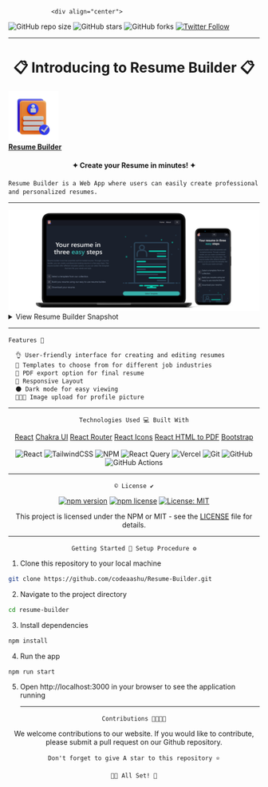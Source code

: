                 <div align="center">  
                                                                                           
![GitHub repo size](https://img.shields.io/github/repo-size/codeaashu/Resume-Builder)
  ![GitHub stars](https://img.shields.io/github/stars/codeaashu/Resume-Builder?style=social) 
  ![GitHub forks](https://img.shields.io/github/forks/codeaashu/Resume-Builder?style=social)
[![Twitter Follow](https://img.shields.io/twitter/follow/warrior_aashuu?style=social)](https://twitter.com/intent/follow?screen_name=warrior_aashuu)

<hr>
  <h1 align="center">📋 Introducing to Resume Builder 📋</h1>
  <img src="./Branding/logo.png" width="100px" />
  <br><a href="https://resume-builder-pro.vercel.app/"><strong>Resume Builder</strong></a>
  <h4 align="center">✦ Create your Resume in minutes! ✦</h4>
  
  ` Resume Builder is a Web App where users can easily create professional and personalized resumes. `
<hr><img src="./Branding/Mockup.png" />
 <details>
    <summary>View Resume Builder Snapshot</summary>

###### Home Page
<img src="./Branding/Home Page Dark.png" />

###### Select Template Page
<img src="./Branding/Resume Template.png" />

###### Resume Builder Page
<img src="./Branding/Resume Crafting.png" />

###### About Page
<img src="./Branding/About Us.png" />

###### Light Mode
<img src="./Branding/Home Page Light.png" />
</details><hr>

  ` Features 🌟 `
</div>

```
  👌 User-friendly interface for creating and editing resumes
  📜 Templates to choose from for different job industries
  📑 PDF export option for final resume
  📲 Responsive Layout
  🌑 Dark mode for easy viewing
  👩🏻‍💼 Image upload for profile picture
```
<div align="center"><hr>
  
` Technologies Used 💻 Built With `

[React](https://reactjs.org/)  [Chakra UI](https://chakra-ui.com/)  [React Router](https://reactrouter.com/)  [React Icons](https://react-icons.github.io/react-icons/)  [React HTML to PDF](https://www.npmjs.com/package/react-html-to-pdf)  [Bootstrap](https://getbootstrap.com/)  <br><br> ![React](https://img.shields.io/badge/react-%2320232a.svg?style=plastic&logo=react&logoColor=%2361DAFB) ![TailwindCSS](https://img.shields.io/badge/tailwindcss-%2338B2AC.svg?style=plastic&logo=tailwind-css&logoColor=white) ![NPM](https://img.shields.io/badge/NPM-%23CB3837.svg?style=plastic&logo=npm&logoColor=white) ![React Query](https://img.shields.io/badge/-React%20Query-FF4154?style=plastic&logo=react%20query&logoColor=white) ![Vercel](https://img.shields.io/badge/vercel-%23000000.svg?style=plastic&logo=vercel&logoColor=white) ![Git](https://img.shields.io/badge/git-%23F05033.svg?style=plastic&logo=git&logoColor=white) ![GitHub](https://img.shields.io/badge/github-%23121011.svg?style=plastic&logo=github&logoColor=white) ![GitHub Actions](https://img.shields.io/badge/github%20actions-%232671E5.svg?style=plastic&logo=githubactions&logoColor=white) <br><hr>

` © License ✔️ `

[![npm version](https://img.shields.io/npm/v/badge-maker.svg)](https://npmjs.org/package/badge-maker) [![npm license](https://img.shields.io/npm/l/badge-maker.svg)](https://npmjs.org/package/badge-maker) [![License: MIT](https://img.shields.io/badge/License-MIT-yellow.svg)](https://opensource.org/licenses/MIT)

This project is licensed under the NPM or MIT - see the [LICENSE](LICENSE) file for details. <hr>

` Getting Started 🚀 Setup Procedure ⚙️ `</div>

1. Clone this repository to your local machine
```bash
git clone https://github.com/codeaashu/Resume-Builder.git
```
2. Navigate to the project directory
```bash
cd resume-builder
```
3. Install dependencies
```bash
npm install
```
4. Run the app
```bash
npm run start
```
5. Open http://localhost:3000 in your browser to see the application running<hr>
<div align="center">
  
` Contributions 🫱🏻‍🫲🏼 `

We welcome contributions to our website. If you would like to contribute, please submit a pull request on our Github repository.

`Don't forget to give A star to this repository ⭐`


`👍🏻 All Set! 💌`

</div>
